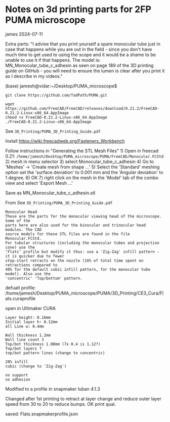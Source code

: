 # Notes on 3d printing parts for 2FP PUMA microscope

james
2024-07-11

Extra parts:
"I advise that you print yourself a spare monocular tube just in case that happens while you are out in the field - since you don't have much time to get used to using the scope and it would be a shame to be unable to use it if that happens. The model is: MN_Monocular_tube_c_adhesin as seen on page 189 of the 3D printing guide on GitHub - you will need to ensure the lumen is clear after you print it as I describe in my videos."


(base) jamesh@vidar:~/Desktop/PUMA_microscope$ 

    git clone https://github.com/TadPath/PUMA.git

    wget https://github.com/FreeCAD/FreeCAD/releases/download/0.21.2/FreeCAD-0.21.2-Linux-x86_64.AppImage
    chmod +x FreeCAD-0.21.2-Linux-x86_64.AppImage
    ./FreeCAD-0.21.2-Linux-x86_64.AppImage

See `3D_Printing/PUMA_3D_Printing_Guide.pdf`

Install https://wiki.freecadweb.org/Fasteners_Workbench

Follow instructions in "Generating the STL Mesh Files"
    1) Open in freecad 0.21: `/home/jamesh/Desktop/PUMA_microscope/PUMA/FreeCAD/Monocular.FCStd`
    2) mesh in menu selector
    3) select Monocular_tube_c_adhesin
    4) Go to 'Meshes' -> 'Create mesh from shape ...' 
    5) Select the 'Standard' meshing option set the 'surface deviation' to 0.001 mm and the 'Angular deviation' to 1 degree.
    6) OK
    7) right click on the mesh in the 'Model' tab of the combo view and select 'Export Mesh ...' 
    
Save as MN_Monocular_tube_c_adhesin.stl

From See `3D_Printing/PUMA_3D_Printing_Guide.pdf`

    Monocular Head
    These are the parts for the monocular viewing head of the microscope. Some of the
    parts here are also used for the binocular and trinocular head modules. The CAD
    source models for these STL files are found in the file Monocular.FCStd.
    For tubular structures (including the monocular tubes and projection cone) use the
    ‘Flats’ profile but modify it thus: use a 'Zig-Zag' infill pattern - it is quicker due to fewer
    stop-start retracts on the nozzle (16% of total time spent on retractions compared to
    40% for the default cubic infill pattern, for the monocular tube model). Also use the
    'concentric' 'Top/bottom' pattern.

defualt profile: /home/jamesh/Desktop/PUMA_microscope/PUMA/3D_Printing/CE3_Cura/Flats.curaprofile

open in Ultimaker CURA

    Layer height: 0.16mm
    Initial layer h: 0.12mm
    all Line w: 0.4mm

    Wall thickness 1.2mm
    Wall line count 3
    Top/bot thickness 1.08mm (7x 0.4 is 1.12?)
    Top/bot layers 7
    top/bot pattern lines (change to concentric) 

    20% infill
    cubic (change to 'Zig-Zag')

    no support
    no adhesion

Modified to a profile in snapmaker luban 4.1.3

Changed after 1st printing to retract at layer change and reduce outer layer speed from 30 to 20 to reduce bumps. OK print qual. 

saved: Flats.snapmakerprofile.json
